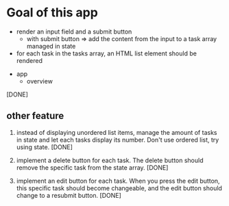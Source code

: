 # Goal of this app

- render an input field and a submit button
  - with submit button => add the content from the input to a task array managed in state
- for each task in the tasks array, an HTML list element should be rendered

* app
  - overview

[DONE]

## other feature

1. instead of displaying unordered list items, manage the amount of tasks in state and let each tasks display its number. Don't use ordered list, try using state. [DONE]

2. implement a delete button for each task. The delete button should remove the specific task from the state array. [DONE]

3. implement an edit button for each task. When you press the edit button, this specific task should become changeable, and the edit button should change to a resubmit button. [DONE]
